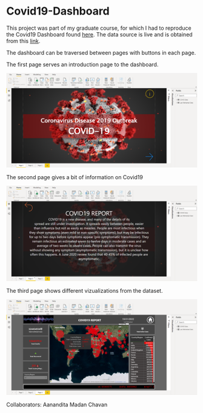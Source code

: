 # Covid19-Dashboard

This project was part of my graduate course, for which I had to reproduce the Covid19 Dashboard found [here](https://app.powerbi.com/view?r=eyJrIjoiNjY1YzIyNTYtNzE3MS00M2EzLThjZDEtOTQzY2Q0ODg3ZjViIiwidCI6IjJiZGU2MmUwLTM2YjItNGJkOC1hZTRiLTg0ZTRlOWM0ZDMzOSJ9&amp;pageName=ReportSection8bc4c0915a0943633406). The data source is live and is obtained from this [link](https://raw.githubusercontent.com/CSSEGISandData/COVID-19/master/csse_covid_19_data/csse_covid_19_daily_reports/01-14-2022.csv).

The dashboard can be traversed between pages with buttons in each page.

The first page serves an introduction page to the dashboard.

![Screenshot](https://raw.githubusercontent.com/Christo77793/Covid19-Dashboard/main/Screenshots/Page%201.png)

The second page gives a bit of information on Covid19

![Screenshot](https://raw.githubusercontent.com/Christo77793/Covid19-Dashboard/main/Screenshots/Page%202.png)

The third page shows different vizualizations from the dataset.

![Screenshot](https://raw.githubusercontent.com/Christo77793/Covid19-Dashboard/main/Screenshots/Page%203.png)

Collaborators: Aanandita Madan Chavan
